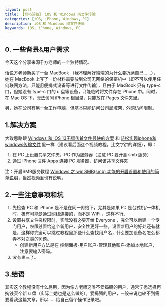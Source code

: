 ```yaml
---
layout: post
title: 【奇巧淫技】 iOS 和 Windows 间文件传输
categories: [iOS, iPhone, Windows, PC]
description: iOS 和 Windows 间文件传输
keywords: iOS, iPhone, Windows, PC
---
```


## 0. 一些背景&用户需求

今天这个分享来源于方老师的一个独特情况。

话说方老师新买了一台 MacBook （我不理解好端端的为什么要折磨自己……），她在 MacBook 上写了一份材料需要放到公司无网络的保密机中（即不可以使用任何联网方法，只能用便携式设备等进行文件传输），且由于 MacBook 只有 type-c 口，但她没有 type-c 口的 u 盘等设备，只能临时将文件存在 iPhone 中。同时，在 Mac OS 下，无法访问 iPhone 根目录，只能放在 Pages 文件夹里。

另，她在公司有另一台工作电脑，但基本只能访问公司局域网，外网访问限制。

## 1.解决方案

大致思路跟 [Windows 和 iOS 13无缝传输文件最快的方案](https://zhuanlan.zhihu.com/p/83983289) 和 [轻松实现iphone和windows传输文件](https://www.youtube.com/watch?v=NjKpO8K0GSo) 里一样（建议看后面这个视频教程，比文字讲的详细），即：

1. 在 PC 上设置共享文件夹，PC 作为服务器（注意 PC 要开启 smb 服务）
2. 通过 iPhone 文件 Apps 连接 PC 服务器，访问该共享文件夹

注：开启SMB服务教程 [Windows 之 win SMB(smb) 功能的开启设置和使用的简单说明](https://blog.csdn.net/u014361280/article/details/113678753)，当然视频里也有说明。

## 2.一些注意事项和坑

1. 先检查 PC 和 iPhone 是不是在同一网络下，尤其是如果 PC 是台式机/一体机时，极有可能是通过网线连接的，而不是 WiFi ，这样不行。
2. 设置共享文件夹权限时，实际没有必要开给 Everyone ，完全可以新建一个专门用户，权限设置给这个新用户，安全性更好一些。设置新用户的好处还有就是，这样你完全可以跳过教程里那些什么查找用户名，什么要加设备名怎么都弄不对之类的问题。
	- 创建新用户方法是在 控制面板-用户账户-管理其他账户-添加本地账户，注意要输入密码。
3. 没有第三了。

## 3.结语

其实这个教程没有什么屁用，因为像方老师这类不爱捣腾的用户，通常宁愿选择再掏钱买个新 u 盘（实际上她也是这么做的）。爱捣腾的用户，一般来说也轮不到需要看我这篇文章，所以……给自己留个操作记录吧。